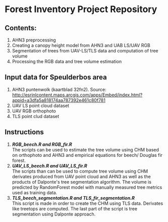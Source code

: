 # Forest Inventory Project Repository

## Contents:
1. AHN3 preprocessing
2. Creating a canopy height model from AHN3 and UAB LS/UAV RGB
3. Segmentation of trees from UAV-LS/TLS data and computation of tree volume
4. Processing the RGB data and tree volume estimation

## Input data for Speulderbos area
1. AHN3 puntenwolk (kaartblad 32fn2). Source: http://esrinlcontent.maps.arcgis.com/apps/Embed/index.html?appid=a3dfa5a818174aa787392e461c80f781
2. UAV LS point cloud dataset
3. UAV RGB orthophoto
4. TLS point clud dataset

## Instructions
1. ***RGB_beech.R and RGB_fir.R***   
The scripts can be used to estimate the tree volume using CHM based on orthophoto and AHN3 and empirical equations for beech/ Douglas fir forest.
2. ***UAV_LS_beech.R and UAV_LS_fir.R***   
The scripts than can be used to compute tree volume using CHM derivates produced from UAV point cloud and AHN3 as well as the products of Dalponte's tree segmentation algorithm. The volume is predicted by RandomForest model with manually measured tree metrics used as training data.
3. ***TLS_beech_segmentation.R and TLS_fir_segmentation.R***  
This script is made in order to create the CHM using TLS data. Derivates like treetops are computed. The last part of the script is tree segmentation using Dalponte approach.
